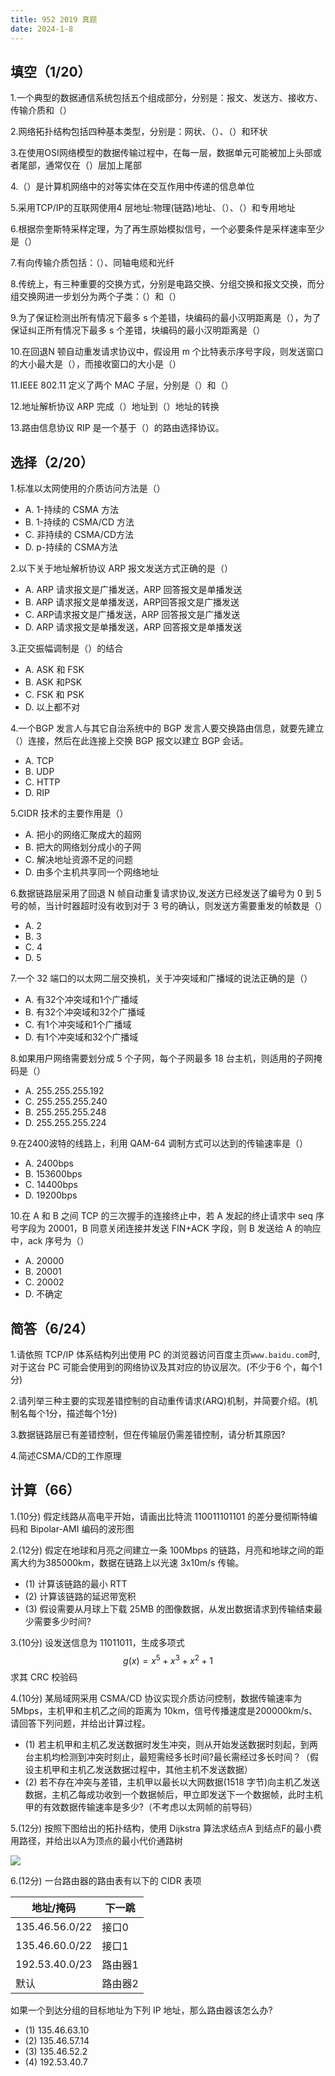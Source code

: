 ```yaml
---
title: 952 2019 真题
date: 2024-1-8
---
```


## 填空（1/20）

1.一个典型的数据通信系统包括五个组成部分，分别是：报文、发送方、接收方、传输介质和（）

2.网络拓扑结构包括四种基本类型，分别是：网状、（）、（）和环状

3.在使用OSI网络模型的数据传输过程中，在每一层，数据单元可能被加上头部或者尾部，通常仅在（）层加上尾部

4.（）是计算机网络中的对等实体在交互作用中传递的信息单位

5.采用TCP/IP的互联网使用4 层地址:物理(链路)地址、（）、（）和专用地址

6.根据奈奎斯特采样定理，为了再生原始模拟信号，一个必要条件是采样速率至少是（）

7.有向传输介质包括：（）、同轴电缆和光纤

8.传统上，有三种重要的交换方式，分别是电路交换、分组交换和报文交换，而分组交换网进一步划分为两个子类：（）和（）

9.为了保证检测出所有情况下最多 s 个差错，块编码的最小汉明距离是（），为了保证纠正所有情况下最多 s 个差错，块编码的最小汉明距离是（）

10.在回退N 顿自动重发请求协议中，假设用 m 个比特表示序号字段，则发送窗口的大小最大是（），而接收窗口的大小是（）

11.IEEE 802.11 定义了两个 MAC 子层，分别是（）和（）

12.地址解析协议 ARP 完成（）地址到（）地址的转换

13.路由信息协议 RIP 是一个基于（）的路由选择协议。

## 选择（2/20）

1.标准以太网使用的介质访问方法是（）

- A. 1-持续的 CSMA 方法
- B. 1-持续的 CSMA/CD 方法
- C. 非持续的 CSMA/CD方法
- D. p-持续的 CSMA方法

2.以下关于地址解析协议 ARP 报文发送方式正确的是（）

- A. ARP 请求报文是广播发送，ARP 回答报文是单播发送
- B. ARP 请求报文是单播发送，ARP回答报文是广播发送
- C. ARP请求报文是广播发送，ARP 回答报文是广播发送
- D. ARP 请求报文是单播发送，ARP 回答报文是单播发送

3.正交振幅调制是（）的结合

- A. ASK 和 FSK
- B. ASK 和PSK
- C. FSK 和 PSK
- D. 以上都不对

4.一个BGP 发言人与其它自治系统中的 BGP 发言人要交换路由信息，就要先建立（）连接，然后在此连接上交换 BGP 报文以建立 BGP 会话。

- A. TCP
- B. UDP
- C. HTTP
- D. RIP

5.CIDR 技术的主要作用是（）

- A. 把小的网络汇聚成大的超网
- B. 把大的网络划分成小的子网
- C. 解决地址资源不足的问题
- D. 由多个主机共享同一个网络地址

6.数据链路层采用了回退 N 帧自动重复请求协议,发送方已经发送了编号为 0 到 5 号的帧，当计时器超时没有收到对于 3 号的确认，则发送方需要重发的帧数是（）

- A. 2
- B. 3
- C. 4
- D. 5

7.一个 32 端口的以太网二层交换机，关于冲突域和广播域的说法正确的是（）

- A. 有32个冲突域和1个广播域
- B. 有32个冲突域和32个广播域
- C. 有1个冲突域和1个广播域
- D. 有1个冲突域和32个广播域

8.如果用户网络需要划分成 5 个子网，每个子网最多 18 台主机，则适用的子网掩码是（）

- A. 255.255.255.192
- C. 255.255.255.240
- B. 255.255.255.248
- D. 255.255.255.224

9.在2400波特的线路上，利用 QAM-64 调制方式可以达到的传输速率是（）

- A. 2400bps
- B. 153600bps
- C. 14400bps
- D. 19200bps

10.在 A 和 B 之间 TCP 的三次握手的连接终止中，若 A 发起的终止请求中 seq 序号字段为 20001，B 同意关闭连接并发送 FIN+ACK 字段，则 B 发送给 A 的响应中，ack 序号为（）

- A. 20000
- B. 20001
- C. 20002
- D. 不确定

## 简答（6/24）

1.请依照 TCP/IP 体系结构列出使用 PC 的浏览器访问百度主页`www.baidu.com`时,对于这台 PC 可能会使用到的网络协议及其对应的协议层次。(不少于6 个，每个1分)

2.请列举三种主要的实现差错控制的自动重传请求(ARQ)机制，并简要介绍。(机制名每个1分，描述每个1分)

3.数据链路层已有差错控制，但在传输层仍需差错控制，请分析其原因?

4.简述CSMA/CD的工作原理

## 计算（66）

1.(10分) 假定线路从高电平开始，请画出比特流 110011101101 的差分曼彻斯特编码和 Bipolar-AMI 编码的波形图

2.(12分) 假定在地球和月亮之间建立一条 100Mbps 的链路，月亮和地球之间的距离大约为385000km，数据在链路上以光速 3x10m/s 传输。

- (1) 计算该链路的最小 RTT
- (2) 计算该链路的延迟带宽积
- (3) 假设需要从月球上下载 25MB 的图像数据，从发出数据请求到传输结束最少需要多少时间?

3.(10分) 设发送信息为 11011011，生成多项式
$$
g(x)=x^5+x^3+x^2+1
$$
求其 CRC 校验码

4.(10分) 某局域网采用 CSMA/CD 协议实现介质访问控制，数据传输速率为 5Mbps，主机甲和主机乙之间的距离为 10km，信号传播速度是200000km/s、请回答下列问题，并给出计算过程。

- (1) 若主机甲和主机乙发送数据时发生冲突，则从开始发送数据时刻起，到两台主机均检测到冲突时刻止，最短需经多长时间?最长需经过多长时间？（假设主机甲和主机乙发送数据过程中，其他主机不发送数据）
- (2) 若不存在冲突与差错，主机甲以最长以大网数据(1518 字节)向主机乙发送数据，主机乙每成功收到一个数据帧后，甲立即发送下一个数据帧，此时主机甲的有效数据传输速率是多少?（不考虑以太网帧的前导码）

5.(12分) 按照下图给出的拓扑结构，使用 Dijkstra 算法求结点A 到结点F的最小费用路径，并给出以A为顶点的最小代价通路树

<img src="./assets/graph.jpg">

6.(12分) 一台路由器的路由表有以下的 CIDR 表项

| 地址/掩码      | 下一跳  |
| -------------- | ------- |
| 135.46.56.0/22 | 接口0   |
| 135.46.60.0/22 | 接口1   |
| 192.53.40.0/23 | 路由器1 |
| 默认           | 路由器2 |

如果一个到达分组的目标地址为下列 IP 地址，那么路由器该怎么办?

- (1) 135.46.63.10
- (2) 135.46.57.14
- (3) 135.46.52.2
- (4) 192.53.40.7

